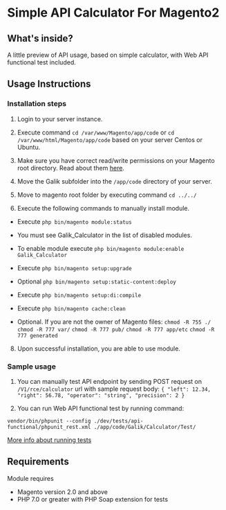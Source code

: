 
# Simple API Calculator For Magento2

## What's inside?

A little preview of API usage, based on simple calculator, with Web API functional test included.

## Usage Instructions

### Installation steps

1. Login to your server instance.

2. Execute command `cd /var/www/Magento/app/code` or
   `cd /var/www/html/Magento/app/code` based on your server Centos or Ubuntu.

3. Make sure you have correct read/write permissions on your Magento root directory.
   Read about them [here](https://magento.stackexchange.com/questions/91870/magento-2-folder-file-permissions).

4. Move the Galik subfolder into the `/app/code` directory of your server.

5. Move to magento root folder by executing command `cd ../../`

7. Execute the following commands to manually install module.

- Execute `php bin/magento module:status`

- You must see Galik_Calculator in the list of disabled modules.

- To enable module execute `php bin/magento module:enable Galik_Calculator`

- Execute `php bin/magento setup:upgrade`

- Optional `php bin/magento setup:static-content:deploy`

- Execute `php bin/magento setup:di:compile`

- Execute `php bin/magento cache:clean`

- Optional. If you are not the owner of Magento files:
  `chmod -R 755 ./`
  `chmod -R 777 var/`
  `chmod -R 777 pub/`
  `chmod -R 777 app/etc`
  `chmod -R 777 generated`

8. Upon successful installation, you are able to use module.

### Sample usage

1. You can manually test API endpoint by sending POST request on `/V1/rce/calculator` url with sample request body:
  `{
   "left": 12.34,
   "right": 56.78,
   "operator": "string",
   "precision": 2
   }`
   
2. You can run Web API functional test by running command:

`vendor/bin/phpunit --config ./dev/tests/api-functional/phpunit_rest.xml ./app/code/Galik/Calculator/Test/`
   
[More info about running tests](https://devdocs.magento.com/guides/v2.3/get-started/web-api-functional-testing.html#howto)

## Requirements

Module requires
* Magento version 2.0 and above
* PHP 7.0 or greater with PHP Soap extension for tests
